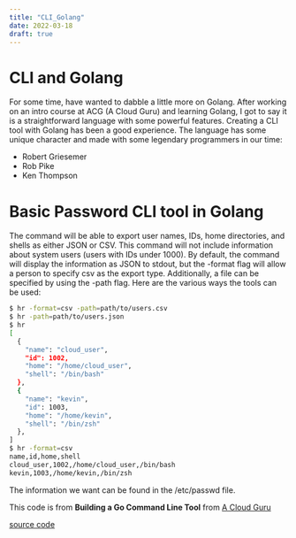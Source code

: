 ```yaml
---
title: "CLI_Golang"
date: 2022-03-18
draft: true
---
```

# CLI and Golang

For some time, have wanted to dabble a little more on Golang. After working on an intro course at ACG (A Cloud Guru) and learning Golang, I got to say it is a straightforward language with some powerful features. Creating a CLI tool with Golang has been a good experience. The language has some unique character and made with some legendary programmers in our time:

- Robert Griesemer
- Rob Pike
- Ken Thompson 

# Basic Password CLI tool in Golang

The command will be able to export user names, IDs, home directories, and shells as either JSON or CSV. This command will not include information about system users (users with IDs under 1000). By default, the command will display the information as JSON to stdout, but the -format flag will allow a person to specify csv as the export type. Additionally, a file can be specified by using the -path flag. Here are the various ways the tools can be used:

```bash
$ hr -format=csv -path=path/to/users.csv
$ hr -path=path/to/users.json
$ hr
[
  {
    "name": "cloud_user",
    "id": 1002,
    "home": "/home/cloud_user",
    "shell": "/bin/bash"
  },
  {
    "name": "kevin",
    "id": 1003,
    "home": "/home/kevin",
    "shell": "/bin/zsh"
  },
]
$ hr -format=csv
name,id,home,shell
cloud_user,1002,/home/cloud_user,/bin/bash
kevin,1003,/home/kevin,/bin/zsh
```

The information we want can be found in the /etc/passwd file.

This code is from **Building a Go Command Line Tool** from [A Cloud Guru](https://acloudguru.com/)

[source code](https://github.com/nixbytes/acg-hr)
